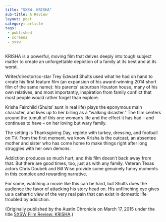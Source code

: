 ```yaml
---
title: "SXSW: KRISHA"
sub-title: A Review
layout: post
category: article
tags:
 - published
 - screens
 - sxsw
---
```


KRISHA is a powerful, moving film that delves deeply into tough subject matter to create an unforgettable depiction of a family at its best and at its worst.

Writer/director/co-star Trey Edward Shults used what he had on hand to create his first feature film (an expansion of his award-winning 2014 short film of the same name): his parents’ suburban Houston house, many of his own relatives, and most importantly, inspiration from family conflict that most people would rather forget than explore.

Krisha Fairchild (Shults’ aunt in real life) plays the eponymous main character, and lives up to her billing as a “walking disaster.” The film centers around the tumult of this one woman’s life and the effect it has had – and continues to have – on her loving but wary family.

The setting is Thanksgiving Day, replete with turkey, dressing, and football on TV. From the first moment, we know Krisha is the outcast, an absentee mother and sister who has come home to make things right after long struggles with her own demons.

Addiction produces so much hurt, and this film doesn’t back away from that. But there are good times, too, just as with any family. Veteran Texas actors Chris Doubek and Bill Wise provide some genuinely funny moments in this complex and rewarding narrative.

For some, watching a movie like this can be hard, but Shults does the audience the favor of attacking his story head on. His unflinching eye gives us a cathartic view of the very real pain that can exist in domestic life troubled by addiction.


<!-- <a href="" target="blank">
  <img src="" alt="">
</a> -->

(Originally published by the Austin Chronicle on March 17, 2015 under the title [SXSW Film Review: KRISHA](http://www.austinchronicle.com/daily/sxsw/2015-03-17/sxsw-film-review-krisha/).)